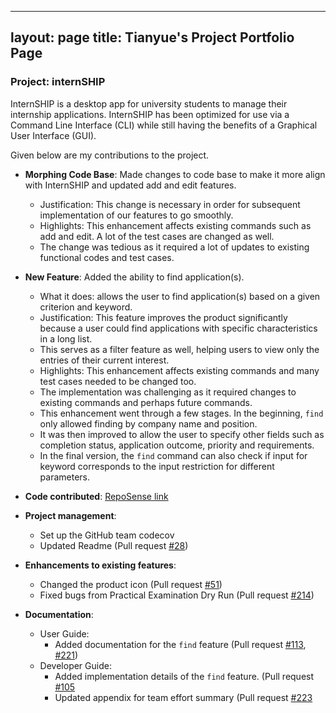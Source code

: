 ---
layout: page
title: Tianyue's Project Portfolio Page
 ---

### Project: internSHIP

InternSHIP is a desktop app for university students to manage their internship applications.
InternSHIP has been optimized for use via a Command Line Interface (CLI) while still having the benefits of a Graphical User Interface (GUI).

Given below are my contributions to the project.

* **Morphing Code Base**: Made changes to code base to make it more align with InternSHIP and updated add and edit features.
    * Justification: This change is necessary in order for subsequent implementation of our features to go smoothly.
    * Highlights: This enhancement affects existing commands such as add and edit. A lot of the test cases are changed as well.
    * The change was tedious as it required a lot of updates to existing functional codes and test cases.

* **New Feature**: Added the ability to find application(s).
    * What it does: allows the user to find application(s) based on a given criterion and keyword.
    * Justification: This feature improves the product significantly because a user could find applications with specific characteristics in a long list.
    * This serves as a filter feature as well, helping users to view only the entries of their current interest.
    * Highlights: This enhancement affects existing commands and many test cases needed to be changed too.
    * The implementation was challenging as it required changes to existing commands and perhaps future commands.
    * This enhancement went through a few stages. In the beginning, `find` only allowed finding by company name and position.
    * It was then improved to allow the user to specify other fields such as completion status, application outcome, priority and requirements.
    * In the final version, the `find` command can also check if input for keyword corresponds to the input restriction for different parameters.

* **Code contributed**: [RepoSense link](https://nus-cs2103-ay2122s1.github.io/tp-dashboard/#breakdown=true&search=tianyue58)

* **Project management**:
    * Set up the GitHub team codecov
    * Updated Readme (Pull request [\#28](https://github.com/AY2122S1-CS2103T-W17-1/tp/pull/28))

* **Enhancements to existing features**:
    * Changed the product icon (Pull request [\#51](https://github.com/AY2122S1-CS2103T-W17-1/tp/pull/51))
    * Fixed bugs from Practical Examination Dry Run (Pull request [\#214](https://github.com/AY2122S1-CS2103T-W17-1/tp/pull/214))

* **Documentation**:
    * User Guide:
        * Added documentation for the `find` feature (Pull request [\#113](https://github.com/AY2122S1-CS2103T-W17-1/tp/pull/113), [\#221](https://github.com/AY2122S1-CS2103T-W17-1/tp/pull/221))
    * Developer Guide:
        * Added implementation details of the `find` feature. (Pull request [\#105](https://github.com/AY2122S1-CS2103T-W17-1/tp/pull/105)
        * Updated appendix for team effort summary (Pull request [\#223](https://github.com/AY2122S1-CS2103T-W17-1/tp/pull/223)
 
 